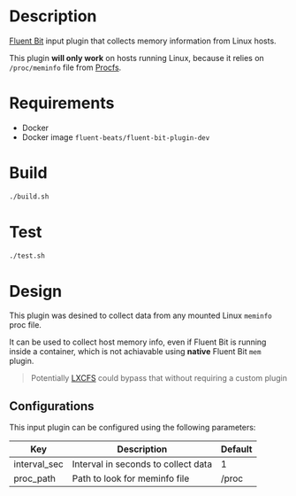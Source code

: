 # Description

[Fluent Bit](https://fluentbit.io) input plugin that collects memory information from Linux hosts.

This plugin **will only work** on hosts running Linux, because it relies on `/proc/meminfo` file from [Procfs](https://en.wikipedia.org/wiki/Procfs).

# Requirements

- Docker
- Docker image `fluent-beats/fluent-bit-plugin-dev`

# Build
```bash
./build.sh
```

# Test
```bash
./test.sh
 ```

# Design

This plugin was desined to collect data from any mounted Linux `meminfo` proc file.

It can be used to collect host memory info, even if Fluent Bit is running inside a container, which is not achiavable using **native** Fluent Bit `mem` plugin.

> Potentially [LXCFS](https://linuxcontainers.org/lxcfs/) could bypass that without requiring a custom plugin
## Configurations

This input plugin can be configured using the following parameters:

 Key                    | Description                                   | Default
------------------------|-----------------------------------------------|------------------
 interval_sec           | Interval in seconds to collect data           | 1
 proc_path              | Path to look for meminfo file                 | /proc

